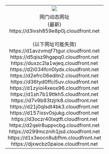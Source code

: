 ﻿<table>
  <tr></tr>
  <tr><td colspan=2 align=center><img src="https://d3ivsh859e8p0j.cloudfront.net/Up/oGate.jpg" /></td></tr>
  <tr><td colspan=2 align=center>网门动态网址<br/>(最新)
<br>https://d3ivsh859e8p0j.cloudfront.net
<br/><br/>(以下网址可能失效)
<br>https://d1avzvmqf7tgur.cloudfront.net
<br>https://d5qisz9hgapq0.cloudfront.net
<br>https://duxzc2la1wjeq.cloudfront.net
<br>https://d2i034fcn0lydx.cloudfront.net
<br>https://d2efrc06editn2.cloudfront.net
<br>https://d36tyd0ffci5uv.cloudfront.net
<br>https://d1zyioi4xeox96.cloudfront.net
<br>https://d1sh7b19ttkh5.cloudfront.net
<br>https://d7v9b93tzjrk8.cloudfront.net
<br>https://d21j0qlsdt4bk3.cloudfront.net
<br>https://d157ixsv0sjukg.cloudfront.net
<br>https://d3oczr40lxqtft.cloudfront.net
<br>https://d2qelr8uppvcbg.cloudfront.net
<br>https://d299mcznih1jsd.cloudfront.net
<br>https://d1x3eocn8ubfhm.cloudfront.net
<br>https://djxwcbz0paioe.cloudfront.net
    </td>
  </tr>
</table>
